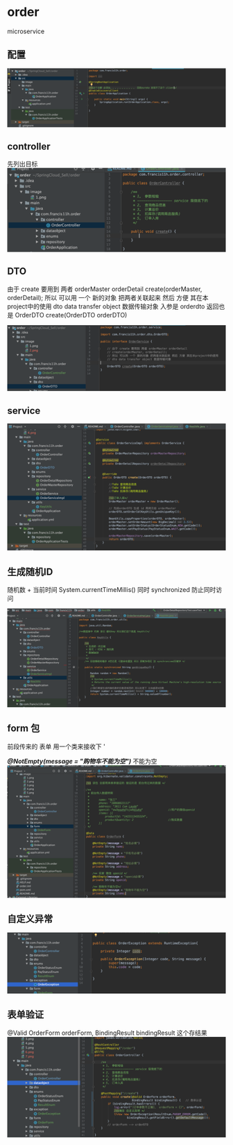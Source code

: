 # order
microservice

## 配置

![注解一定得加](https://github.com/Francis11h/order/blob/master/src/image/1.png)


## controller
先列出目标
![](https://github.com/Francis11h/order/blob/master/src/image/2.png)




## DTO

由于 create 要用到 两者 orderMaster orderDetail
create(orderMaster, orderDetail);
所以 可以用 一个 新的对象 把两者关联起来 然后 方便 其在本project中的使用
dto data transfer object 数据传输对象
入参是 orderdto 返回也是
OrderDTO create(OrderDTO orderDTO)

![](https://github.com/Francis11h/order/blob/master/src/image/3.png)


## service
![](https://github.com/Francis11h/order/blob/master/src/image/5.png)


## 生成随机ID

随机数 + 当前时间 System.currentTimeMillis() 
同时 synchronized 防止同时访问

![](https://github.com/Francis11h/order/blob/master/src/image/4.png)


## form 包

前段传来的 表单 用一个类来接收下 '

***@NotEmpty(message = "购物车不能为空")*** 不能为空
![](https://github.com/Francis11h/order/blob/master/src/image/6.png)


## 自定义异常

![](https://github.com/Francis11h/order/blob/master/src/image/7.png)


## 表单验证
@Valid OrderForm orderForm,
                       BindingResult bindingResult 这个存结果
![](https://github.com/Francis11h/order/blob/master/src/image/8.png)








